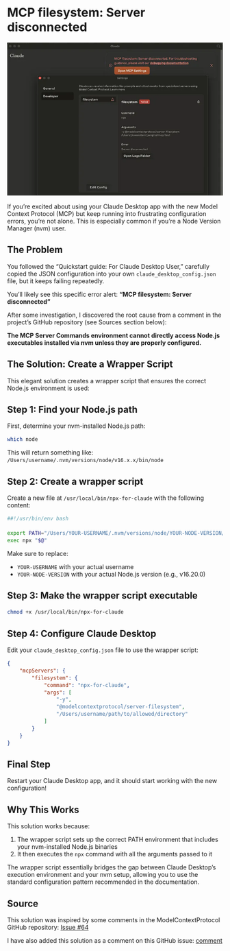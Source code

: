 # **MCP filesystem: Server disconnected**

![](img/cover.png)

If you’re excited about using your Claude Desktop app with the new Model Context Protocol (MCP) but keep running into frustrating configuration errors, you’re not alone. This is especially common if you’re a Node Version Manager (nvm) user.

## The Problem

You followed the “Quickstart guide: For Claude Desktop User,” carefully copied the JSON configuration into your own  `claude_desktop_config.json`  file, but it keeps failing repeatedly.

You’ll likely see this specific error alert:  **“MCP filesystem: Server disconnected”**

After some investigation, I discovered the root cause from a comment in the project’s GitHub repository (see Sources section below):

**The MCP Server Commands environment cannot directly access Node.js executables installed via nvm unless they are properly configured.**

## The Solution: Create a Wrapper Script

This elegant solution creates a wrapper script that ensures the correct Node.js environment is used:

## Step 1: Find your Node.js path

First, determine your nvm-installed Node.js path:

```bash
which node
```

This will return something like:  `/Users/username/.nvm/versions/node/v16.x.x/bin/node`

## Step 2: Create a wrapper script

Create a new file at  `/usr/local/bin/npx-for-claude`  with the following content:
```bash
##!/usr/bin/env bash  
  
export PATH="/Users/YOUR-USERNAME/.nvm/versions/node/YOUR-NODE-VERSION/bin:$PATH"  
exec npx "$@"
```
Make sure to replace:

-   `YOUR-USERNAME`  with your actual username
-   `YOUR-NODE-VERSION`  with your actual Node.js version (e.g., v16.20.0)

## Step 3: Make the wrapper script executable

```bash
chmod +x /usr/local/bin/npx-for-claude
```

## Step 4: Configure Claude Desktop

Edit your  `claude_desktop_config.json`  file to use the wrapper script:
```json
{  
    "mcpServers": {  
        "filesystem": {  
            "command": "npx-for-claude",  
            "args": [  
                "-y",  
                "@modelcontextprotocol/server-filesystem",  
                "/Users/username/path/to/allowed/directory"  
            ]  
        }  
    }  
}
```

## Final Step

Restart your Claude Desktop app, and it should start working with the new configuration!

## Why This Works

This solution works because:

1.  The wrapper script sets up the correct PATH environment that includes your nvm-installed Node.js binaries
2.  It then executes the  `npx`  command with all the arguments passed to it

The wrapper script essentially bridges the gap between Claude Desktop’s execution environment and your nvm setup, allowing you to use the standard configuration pattern recommended in the documentation.

## Source

This solution was inspired by some comments in the ModelContextProtocol GitHub repository:  [Issue #64](https://github.com/modelcontextprotocol/servers/issues/64#issuecomment-2611032995)

I have also added this solution as a comment on this GitHub issue:  [comment](https://github.com/modelcontextprotocol/servers/issues/64#issuecomment-2730913259)
